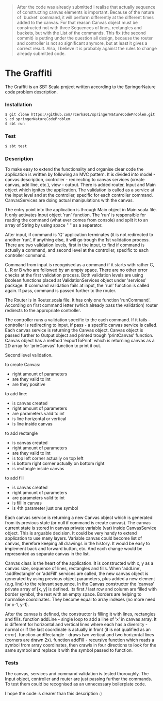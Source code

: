 > After the code was already submitted I realise that actually sequence of constructing canvas elements is important. Because of the nature of 'bucket' command, it will perform differently at the different times added to the canvas.
    For that reason Canvas object must be constructed not with three Sequences of lines, rectangles and buckets, but with the List of the commands. This fix (the second commit) is putting under the question all design, because the router and controller is not so significant anymore, but at least it gives a correct result. Also, I believe it is probably against the rules to change already submitted code.
    
The Graffiti
=

 The Graffiti is an SBT Scala project written according to the SpringerNature code problem description.
 
### Installation

```sh
$ git clone https://github.com/rcerka01/springerNatureCodeProblem.git
$ cd springerNatureCodeProblem
$ sbt run
```
### Test
 ```sh
$ sbt test
```
### Description
To make easy to extend the functionality and organise clear code the application is written by following an MVC pattern. It is divided into model - canvas description, controller - redirecting to canvas services (create canvas, add line, etc.), view - output. There is added router, Input and Main object which ignites the application. The validation is called as a service at the input level and at the controller, specific for each controller command. CanvasServices are doing actual manipulations with the canvas.

The entry point into the  application is through Main object in Main.scala file. It only activates Input object 'run' function. The 'run' is responsible for reading the command (what ever comes from console) and split it to an array of String by using space " " as a separator.

After input, if command is 'Q' application terminates (it is not redirected to another 'run', if anything else, it will go trough the 1st validation process. There are two validation levels, first in the input, to find if command is actually a command, and second level at the controller, specific to each controller command.

Command from input is recognised as a command if it starts with rather C, L, R or B who are followed by an empty space. There are no other error checks at the first validation process. Both validation levels are using Boolean functions placed at ValidationServices object under 'services' package. If command validation fails at input, the 'run' function is called again. If pass, command is passed further to the router.

The Router is in Router.scala file. It has only one function 'runCommand'. According on first command letter (which already pass the validation) router redirects to the appropriate controller. 

The controller runs a validation specific to the each command. If it fails - controller is redirecting to input, if pass - a specific canvas service is called. Each canvas service is returning the Canvas object. Canvas object is passed further to Output object and printed trough 'printCanvas' function. Canvas object has a method 'exportToPrint' which is returning canvas as a 2D array for 'prinCanvas' function to print it out.

Second level validation.

to create Canvas:
  - right amount of parameters
  - are they valid to Int
  - are they positive
   
to add line:
  - is canvas created
  - right amount of parameters
  - are parameters valid to int
  - is line horizontal or vertical
  - is line inside canvas
   
to add rectangle
  - is canvas created
  - right amount of parameters
  - are they valid to Int
  - is top left corner actually on top left
  - is bottom right corner actually on bottom right
  - is rectangle inside canvas
   
to add fill
  - is canvas created
  - right amount of parameters
  - are parameters valid to int
  - is fill in canvas
  - is 4th parameter just one symbol

Each canvas service is returning a new Canvas object which is generated from its previous state (or null if command is create canvas). The canvas current state is stored in canvas private variable (var) inside CanvasService object. This is arguable decision. It could be very handy to extend application to use many layers. Variable canvas could become list of canvas, therefore keeping all drawings in the history. It would be easy to implement back and forward button, etc. And each change would be  represented as separate canvas in the list.

Canvas class is the heart of the application. It is constructed with x, y as a canvas size, sequence of lines, rectangles and fills. When 'addLine', 'addRectangle' or 'addFill' services are called, the new canvas object is generated by using previous object parameters, plus added a new element (e.g. line) to the relevant sequence. In the Canvas  constructor the 'canvas' private array of [x, y] is defined. Its first / last row and column are filled with border symbol, the rest with an empty space. Borders are helping to normalise coordinates. They become equal to array indexes (no more need for x-1, y-1). 
  
After the canvas is defined, the constructor is filling it with lines, rectangles and fills. 
function addLine - single loop to add a line of 'x' in canvas array. It is different for horizontal and vertical lines where each has a diversity - normal or if the last coordinate is actually in front (it is not qualified as an error).
function addRectangle - draws two vertical and two horizontal lines (corners are drawn 2x).
function addFill - recursive function which reads a symbol from array coordinates, then crawls in four directions to look for the same symbol and replace it with the symbol passed to function.


### Tests

The canvas, services and command validation is tested thoroughly. The Input object, controller and router are just passing further the commands. To test them could be recognised as an unnecessary boilerplate code.

I hope the code is clearer than this description :)